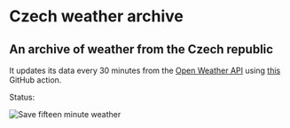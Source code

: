 # Czech weather archive
## An archive of weather from the Czech republic

It updates its data every 30 minutes from the [Open Weather API](https://openweathermap.org/api) using [this](https://github.com/filiptronicek/czech-weather/blob/master/.github/workflows/update.yml) GitHub action.

Status: 

![Save fifteen minute weather](https://github.com/filiptronicek/czech-weather/workflows/Save%20fifteen%20minute%20weather/badge.svg)